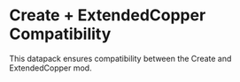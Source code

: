 # Create + ExtendedCopper Compatibility

This datapack ensures compatibility between the Create and ExtendedCopper mod.
